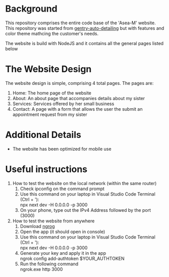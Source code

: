# Background
This repository comprises the entire code base of the 'Asea-M' website. 
This repository was started from [gentry-auto-detailing](https://github.com/loftongentry/gentry-auto-detailing) but with features and color theme mathcing the customer's needs.

The website is build with NodeJS and it contains all the general pages listed below

# The Website Design
The website design is simple, comprising 4 total pages. The pages are:
  1. Home: The home page of the website
  2. About: An about page that accompanies details about my sister
  3. Services: Services offered by her small business
  4. Contact: A page with a form that allows the user the submit an appointment request from my sister
  
# Additional Details
  - The website has been optimized for mobile use


# Useful instructions
1. How to test the website on the local network (within the same router)
   1. Check ipconfig on the command prompt
   2. Use this command on your laptop in Visual Studio Code Terminal (Ctrl + '):<br>
      npx next dev -H 0.0.0.0 -p 3000
   3. On your phone, type out the IPv4 Address followed by the port (3000)
2. How to test the website from anywhere
     1. Download [ngrog]([url](https://download.ngrok.com/windows))
     2. Open the app (it should open in console)
     3. Use this command on your laptop in Visual Studio Code Terminal (Ctrl + '):<br>
        npx next dev -H 0.0.0.0 -p 3000
     4. Generate your key and apply it in the app<br>
        ngrok config add-authtoken $YOUR_AUTHTOKEN
     5. Run the following command<br>
         ngrok.exe http 3000
